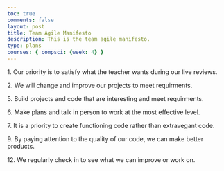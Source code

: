 ```yaml
---
toc: true
comments: false
layout: post
title: Team Agile Manifesto
description: This is the team agile manifesto.
type: plans
courses: { compsci: {week: 4} }
---
```

<p>1. Our priority is to satisfy what the teacher wants during our live reviews.</p>
<p>2. We will change and improve our projects to meet requirments.</p>
<p>5. Build projects and code that are interesting and meet requirments.</p>
<p>6. Make plans and talk in person to work at the most effective level.</p>
<p>7. It is a priority to create functioning code rather than extravegant code.</p>
<p>9. By paying attention to the quality of our code, we can make better products.</p>
<p>12. We regularly check in to see what we can improve or work on.</p>
